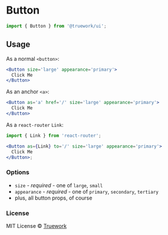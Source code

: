 # Button

```js
import { Button } from '@truework/ui';
```

## Usage

As a normal `<button>`:

```jsx
<Button size='large' appearance='primary'>
  Click Me
</Button>
```

As an anchor `<a>`:

```jsx
<Button as='a' href='/' size='large' appearance='primary'>
  Click Me
</Button>
```

As a `react-router` `Link`:

```jsx
import { Link } from 'react-router';

<Button as={Link} to='/' size='large' appearance='primary'>
  Click Me
</Button>;
```

### Options

- `size` - _required_ - one of `large`, `small`
- `appearance` - _required_ - one of `primary`, `secondary`, `tertiary`
- plus, all button props, of course

### License

MIT License © [Truework](https://truework.com)
